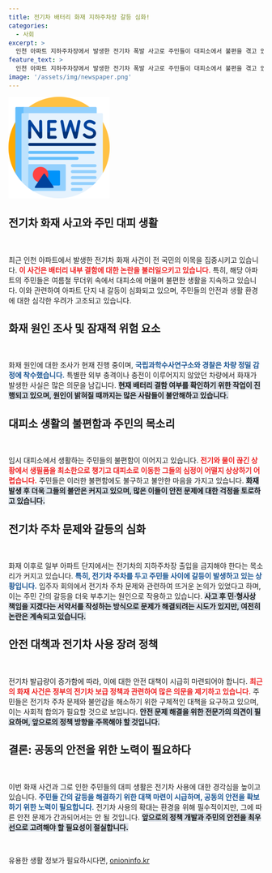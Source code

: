 ```yaml
---
title: 전기차 배터리 화재 지하주차장 갈등 심화!
categories:
  - 사회
excerpt: >
  인천 아파트 지하주차장에서 발생한 전기차 폭발 사고로 주민들이 대피소에서 불편을 겪고 있습니다. 전기차 주차 금지 요구가 갈등을 일으키며, 안전 대책 마련이 시급합니다. 클릭해 자세한 상황을 확인하세요!
feature_text: >
  인천 아파트 지하주차장에서 발생한 전기차 폭발 사고로 주민들이 대피소에서 불편을 겪고 있습니다. 전기차 주차 금지 요구가 갈등을 일으키며, 안전 대책 마련이 시급합니다. 클릭해 자세한 상황을 확인하세요!
image: '/assets/img/newspaper.png'
---
```


<p><img src="/assets/img/newspaper.png" alt="kimp 속보" /></p>

<h2 data-ke-size="size26">전기차 화재 사고와 주민 대피 생활</h2>

<p data-ke-size="size16">&nbsp;</p>

<p>최근 인천 아파트에서 발생한 전기차 화재 사건이 전 국민의 이목을 집중시키고 있습니다. <b><span style="color: #ee2323;">이 사건은 배터리 내부 결함에 대한 논란을 불러일으키고 있습니다.</span></b> 특히, 해당 아파트의 주민들은 여름철 무더위 속에서 대피소에 머물며 불편한 생활을 지속하고 있습니다. 이와 관련하여 아파트 단지 내 갈등이 심화되고 있으며, 주민들의 안전과 생활 환경에 대한 심각한 우려가 고조되고 있습니다.</p>

<h2 data-ke-size="size26">화재 원인 조사 및 잠재적 위험 요소</h2>

<p data-ke-size="size16">&nbsp;</p>

<p>화재 원인에 대한 조사가 현재 진행 중이며, <b><span style="color: #1a5490;">국립과학수사연구소와 경찰은 차량 정밀 감정에 착수했습니다.</span></b> 특별한 외부 충격이나 충전이 이루어지지 않았던 차량에서 화재가 발생한 사실은 많은 의문을 남깁니다. <b><span style="background-color: #21538527;">현재 배터리 결함 여부를 확인하기 위한 작업이 진행되고 있으며, 원인이 밝혀질 때까지는 많은 사람들이 불안해하고 있습니다.</span></b></p>

<h2 data-ke-size="size26">대피소 생활의 불편함과 주민의 목소리</h2>

<p data-ke-size="size16">&nbsp;</p>

<p>임시 대피소에서 생활하는 주민들의 불편함이 이어지고 있습니다. <b><span style="color: #ee2323;">전기와 물이 끊긴 상황에서 생필품을 최소한으로 챙기고 대피소로 이동한 그들의 심정이 어떨지 상상하기 어렵습니다.</span></b> 주민들은 이러한 불편함에도 불구하고 불안한 마음을 가지고 있습니다. <b><span style="background-color: #21538527;">화재 발생 후 더욱 그들의 불안은 커지고 있으며, 많은 이들이 안전 문제에 대한 걱정을 토로하고 있습니다.</span></b></p>

<h2 data-ke-size="size26">전기차 주차 문제와 갈등의 심화</h2>

<p data-ke-size="size16">&nbsp;</p>

<p>화재 이후로 일부 아파트 단지에서는 전기차의 지하주차장 출입을 금지해야 한다는 목소리가 커지고 있습니다. <b><span style="color: #1a5490;">특히, 전기차 주차를 두고 주민들 사이에 갈등이 발생하고 있는 상황입니다.</span></b> 입주자 회의에서 전기차 주차 문제와 관련하여 뜨거운 논의가 있었다고 하며, 이는 주민 간의 갈등을 더욱 부추기는 원인으로 작용하고 있습니다.  <b><span style="background-color: #21538527;">사고 후 민·형사상 책임을 지겠다는 서약서를 작성하는 방식으로 문제가 해결되려는 시도가 있지만, 여전히 논란은 계속되고 있습니다.</span></b></p>

<h2 data-ke-size="size26">안전 대책과 전기차 사용 장려 정책</h2>

<p data-ke-size="size16">&nbsp;</p>

<p>전기차 발급량이 증가함에 따라, 이에 대한 안전 대책이 시급히 마련되어야 합니다. <b><span style="color: #ee2323;">최근의 화재 사건은 정부의 전기차 보급 정책과 관련하여 많은 의문을 제기하고 있습니다.</span></b> 주민들은 전기차 주차 문제와 불안감을 해소하기 위한 구체적인 대책을 요구하고 있으며, 이는 사회적 합의가 필요할 것으로 보입니다. <b><span style="background-color: #21538527;">안전 문제 해결을 위한 전문가의 의견이 필요하며, 앞으로의 정책 방향을 주목해야 할 것입니다.</span></b></p>

<h2 data-ke-size="size26">결론: 공동의 안전을 위한 노력이 필요하다</h2>

<p data-ke-size="size16">&nbsp;</p>

<p>이번 화재 사건과 그로 인한 주민들의 대피 생활은 전기차 사용에 대한 경각심을 높이고 있습니다. <b><span style="color: #1a5490;">주민들 간의 갈등을 해결하기 위한 대책 마련이 시급하며, 공동의 안전을 확보하기 위한 노력이 필요합니다.</span></b> 전기차 사용의 확대는 환경을 위해 필수적이지만, 그에 따른 안전 문제가 간과되어서는 안 될 것입니다. <b><span style="background-color: #21538527;">앞으로의 정책 개발과 주민의 안전을 최우선으로 고려해야 할 필요성이 절실합니다.</span></b></p>

<p data-ke-size="size16">&nbsp;</p>
유용한 생활 정보가 필요하시다면, <a href="https://onioninfo.kr" rel="dofollow">onioninfo.kr</a>


